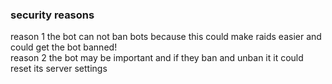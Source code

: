 ### security reasons
reason 1 the bot can not ban bots because this could make raids easier and could get the bot banned! <br>
reason 2 the bot may be important and if they ban and unban it it could reset its server settings
